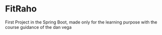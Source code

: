 # FitRaho
First Project in the Spring Boot, made only for the learning purpose with the course guidance of the dan vega

